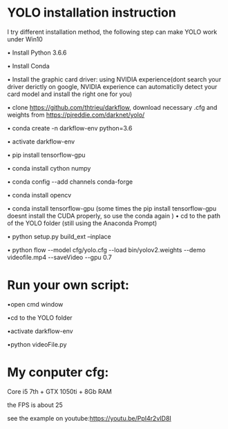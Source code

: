 #  YOLO installation instruction

I try different installation method, the following step can make YOLO work under Win10

•	Install Python 3.6.6

•	Install Conda

•	Install the graphic card driver: using NVIDIA experience(dont search your driver derictly on google, NVIDIA experience can automaticlly detect your card model and install the right one for you)

•	clone https://github.com/thtrieu/darkflow, download necessary .cfg and weights from https://pjreddie.com/darknet/yolo/

•	conda create -n darkflow-env python=3.6

•	activate darkflow-env

•	pip install tensorflow-gpu

•	conda install cython numpy

•	conda config --add channels conda-forge

•	conda install opencv

•	conda install tensorflow-gpu (some times the pip install tensorflow-gpu doesnt install the CUDA properly, so use the conda again )
•	cd to the path of the YOLO folder (still using the Anaconda Prompt)

•	python setup.py build_ext –inplace

•	python flow --model cfg/yolo.cfg --load bin/yolov2.weights --demo videofile.mp4 --saveVideo --gpu 0.7 

# Run your own script:

•open cmd window

•cd to the YOLO folder

•activate darkflow-env

•python videoFile.py

# My conputer cfg:

Core i5 7th + GTX 1050ti + 8Gb RAM

the FPS is about 25

see the example on youtube:https://youtu.be/PpI4r2vID8I
